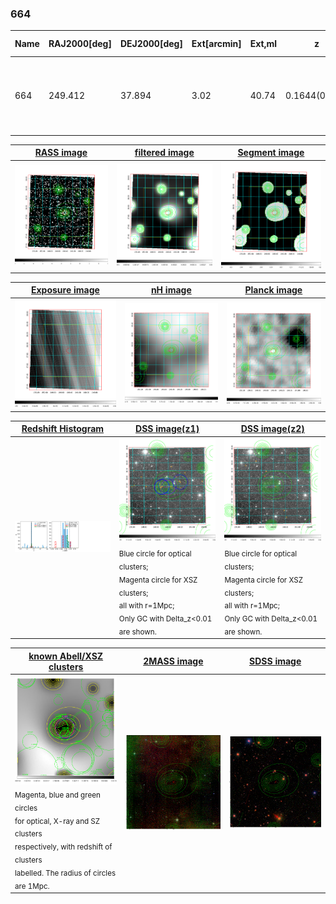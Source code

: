 <div STYLE="page-break-after: always;"></div>

### 664

|Name|RAJ2000[deg]|DEJ2000[deg] |Ext[arcmin]| Ext,ml | z | z_src| C|GC(XSZ,Delta_z<0.01)| GC(OPT,Delta_z<0.01)|GC| R_sig[arcmin] | R500[arcmin] | R500[Mpc]| CRsig[c/s] | CR500[c/s] |L500[1E44 erg/s]|F500[1E-12 erg/s/cm^2]| M500[1E14 Msun]|Tx[keV]|Cnt_sig|Beta|Rc[arcmin]|Comment|Alias|
|---|---|---|---|---|---|------|---|--------|---------|----------|---|---|---|---|---|---|---|---|---|---|---|---|---|---|
|664| 249.412| 37.894| 3.02| 40.74| 0.1644(0.005)| z1, z_xsz| B| F20, SPI, Tar| A, N| A, C, F20, N, SPI, Tar, W| 12.212| 5.500| 0.931| 0.109(0.027)| 0.100(0.025)| 1.528(0.309)| 2.054(0.415)| 2.69(0.27)| 4.16(0.26)| 78.3| 0.807(-0.153+0.132)| 4.601(-1.225+0.981)| -| t132|

|[RASS image](../image/664/664_img.pdf)|[filtered image](../image/664/664_fil.pdf)|[Segment image](../image/664/664_seg.pdf)|
|-------------------|--------------------|-------------------|
| <img src="../image/664/664_img.png" width="300">  | <img src="../image/664/664_fil.png" width="300">   | <img src="../image/664/664_seg.png" width="300">  |

|[Exposure image](../image/664/664_mex.pdf)| [nH image](../image/664/664_nh.pdf)| [Planck image](../image/664/664_p.pdf)|
|-------------------|--------------------|-------------------|
|<img src="../image/664/664_mex.png" width="300">   | <img src="../image/664/664_nh.png" width="300">    | <img src="../image/664/664_p.png" width="300"> |

|[Redshift Histogram](../image/664/664_zg.pdf) | [DSS image(z1)](../image/664/664_dss_z1.pdf)      |  [DSS image(z2)](../image/664/664_dss_z2.pdf)    |
|-------------------|--------------------|-------------------|
|<img src="../image/664/664_zg.png" width="300"> |<img src="../image/664/664_dss_z1.png" width="300"> <sub><br>Blue circle for optical clusters; <br>Magenta circle for XSZ clusters; <br>all with r=1Mpc; <br>Only GC with Delta_z<0.01 are shown. </sub>| <img src="../image/664/664_dss_z2.png" width="300"><sub><br>Blue circle for optical clusters; <br>Magenta circle for XSZ clusters; <br>all with r=1Mpc; <br>Only GC with Delta_z<0.01 are shown. </sub> |

|[known Abell/XSZ clusters](../image/664/664_gc.pdf) | [2MASS image](../image/664/664_2mass.pdf)      |[SDSS image](../image/664/664_sdss.pdf)   |
|-------------------|-------------------|-------------------|
|<img src=../image/664/664_gc.png width="300"> <br><sub>Magenta, blue and green circles <br>for optical, X-ray and SZ clusters <br>respectively, with redshift of clusters <br>labelled. The radius of circles <br>are 1Mpc.</sub>|<img src="../image/664/664_2mass.png" width="300">  | <img src="../image/664/664_sdss.png" width="300">  |




